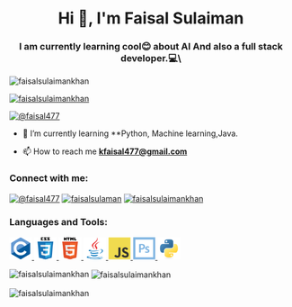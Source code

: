 <h1 align="center">Hi 👋, I'm Faisal Sulaiman</h1>
<h3 align="center">I am currently learning cool😊 about AI
                   And also a full stack developer.💻\</h3>

<p align="left"> <img src="https://komarev.com/ghpvc/?username=faisalsulaimankhan&label=Profile%20views&color=0e75b6&style=flat" alt="faisalsulaimankhan" /> </p>

<p align="left"> <a href="https://github.com/ryo-ma/github-profile-trophy"><img src="https://github-profile-trophy.vercel.app/?username=faisalsulaimankhan" alt="faisalsulaimankhan" /></a> </p>

<p align="left"> <a href="https://twitter.com/@faisal477" target="blank"><img src="https://img.shields.io/twitter/follow/@faisal477?logo=twitter&style=for-the-badge" alt="@faisal477" /></a> </p>

- 🌱 I’m currently learning **Python, Machine learning,Java.

- 📫 How to reach me **kfaisal477@gmail.com**

<h3 align="left">Connect with me:</h3>
<p align="left">
<a href="https://twitter.com/@faisal477" target="blank"><img align="center" src="https://cdn.jsdelivr.net/npm/simple-icons@3.0.1/icons/twitter.svg" alt="@faisal477" height="30" width="40" /></a>
<a href="https://linkedin.com/in/faisalsulaman" target="blank"><img align="center" src="https://cdn.jsdelivr.net/npm/simple-icons@3.0.1/icons/linkedin.svg" alt="faisalsulaman" height="30" width="40" /></a>
<a href="https://instagram.com/faisalsulaimankhan" target="blank"><img align="center" src="https://cdn.jsdelivr.net/npm/simple-icons@3.0.1/icons/instagram.svg" alt="faisalsulaimankhan" height="30" width="40" /></a>
</p>

<h3 align="left">Languages and Tools:</h3>
<p align="left"> <a href="https://www.cprogramming.com/" target="_blank"> <img src="https://raw.githubusercontent.com/devicons/devicon/master/icons/c/c-original.svg" alt="c" width="40" height="40"/> </a> <a href="https://www.w3schools.com/css/" target="_blank"> <img src="https://raw.githubusercontent.com/devicons/devicon/master/icons/css3/css3-original-wordmark.svg" alt="css3" width="40" height="40"/> </a> <a href="https://www.w3.org/html/" target="_blank"> <img src="https://raw.githubusercontent.com/devicons/devicon/master/icons/html5/html5-original-wordmark.svg" alt="html5" width="40" height="40"/> </a> <a href="https://www.java.com" target="_blank"> <img src="https://raw.githubusercontent.com/devicons/devicon/master/icons/java/java-original.svg" alt="java" width="40" height="40"/> </a> <a href="https://developer.mozilla.org/en-US/docs/Web/JavaScript" target="_blank"> <img src="https://raw.githubusercontent.com/devicons/devicon/master/icons/javascript/javascript-original.svg" alt="javascript" width="40" height="40"/> </a> <a href="https://www.photoshop.com/en" target="_blank"> <img src="https://raw.githubusercontent.com/devicons/devicon/master/icons/photoshop/photoshop-line.svg" alt="photoshop" width="40" height="40"/> </a> <a href="https://www.python.org" target="_blank"> <img src="https://raw.githubusercontent.com/devicons/devicon/master/icons/python/python-original.svg" alt="python" width="40" height="40"/> </a> </p>

<p><img align="left" src="https://github-readme-stats.vercel.app/api/top-langs?username=faisalsulaimankhan&show_icons=true&locale=en&layout=compact" alt="faisalsulaimankhan" /></p>

<p>&nbsp;<img align="center" src="https://github-readme-stats.vercel.app/api?username=faisalsulaimankhan&show_icons=true&locale=en" alt="faisalsulaimankhan" /></p>

<p><img align="center" src="https://github-readme-streak-stats.herokuapp.com/?user=faisalsulaimankhan&" alt="faisalsulaimankhan" /></p>

